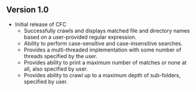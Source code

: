 ## Version 1.0

* Initial release of CFC
  * Successfully crawls and displays matched file and directory names based on a user-provided regular expression.
  * Ability to perform case-sensitive and case-insensitive searches.
  * Provides a multi-threaded implementation with some number of threads specified by the user.
  * Provides ability to print a maximum number of matches or none at all, also specified by user.
  * Provides ability to crawl up to a maximum depth of sub-folders, specified by user.